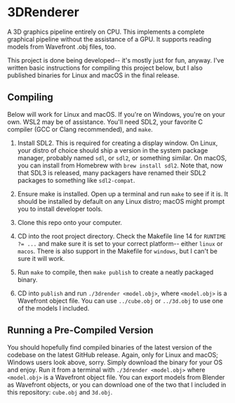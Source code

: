 # 3DRenderer

A 3D graphics pipeline entirely on CPU. This implements a complete graphical pipeline without the assistance of a GPU. It supports reading models from Wavefront .obj files, too.

This project is done being developed-- it's mostly just for fun, anyway. I've written basic instructions for compiling this project below, but I also published binaries for Linux and macOS in the final release.

## Compiling

Below will work for Linux and macOS. If you're on Windows, you're on your own. WSL2 may be of assistance. You'll need SDL2, your favorite C compiler (GCC or Clang recommended), and `make`.

1. Install SDL2. This is required for creating a display window. On Linux, your distro of choice should ship a version in the system package manager, probably named `sdl`, or `sdl2`, or something similar. On macOS, you can install from Homebrew with `brew install sdl2`. Note that, now that SDL3 is released, many packagers have renamed their SDL2 packages to something like `sdl2-compat`.

2. Ensure make is installed. Open up a terminal and run `make` to see if it is. It should be installed by default on any Linux distro; macOS might prompt you to install developer tools.

3. Clone this repo onto your computer.

4. CD into the root project directory. Check the Makefile line 14 for `RUNTIME ?= ...` and make sure it is set to your correct platform-- either `linux` or `macos`. There is also support in the Makefile for `windows`, but I can't be sure it will work.

5. Run `make` to compile, then `make publish` to create a neatly packaged binary.

6. CD into `publish` and run `./3drender <model.obj>`, where `<model.obj>` is a Wavefront object file. You can use `../cube.obj` or `../3d.obj` to use one of the models I included.

## Running a Pre-Compiled Version

You should hopefully find compiled binaries of the latest version of the codebase on the latest GitHub release. Again, only for Linux and macOS; Windows users look above, sorry. Simply download the binary for your OS and enjoy. Run it from a terminal with `./3drender <model.obj>` where `<model.obj>` is a Wavefront object file. You can export models from Blender as Wavefront objects, or you can download one of the two that I included in this repository: `cube.obj` and `3d.obj`.
